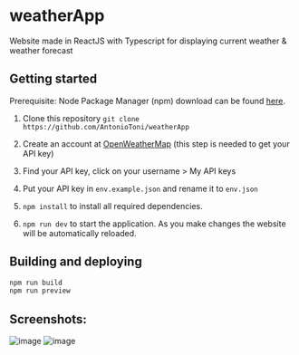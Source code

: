 # weatherApp

Website made in ReactJS with Typescript for displaying current weather & weather forecast

## Getting started

Prerequisite: Node Package Manager (npm) download can be found <a href="https://nodejs.org/en/download/">here<a/>.

1. Clone this repository `git clone https://github.com/AntonioToni/weatherApp`

2. Create an account at <a href="https://openweathermap.org/">OpenWeatherMap</a> (this step is needed to get your API key)

3. Find your API key, click on your username > My API keys

4. Put your API key in `env.example.json` and rename it to `env.json`

5. `npm install` to install all required dependencies.

6. `npm run dev` to start the application. As you make changes the website will be automatically reloaded.

## Building and deploying

```sh
npm run build
npm run preview
```

## Screenshots:
![image](https://user-images.githubusercontent.com/21955586/215346034-908d7b48-4500-4daf-8c0e-ae4f25402aa8.png)
![image](https://user-images.githubusercontent.com/21955586/215346495-56783454-cb99-4b29-8bc9-13923db043f2.png)
